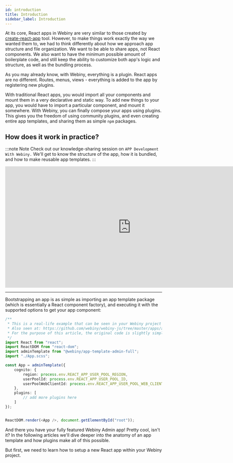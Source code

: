 ```yaml
---
id: introduction
title: Introduction
sidebar_label: Introduction
---
```


At its core, React apps in Webiny are very similar to those created by [create-react-app](https://create-react-app.dev/) tool. However, to make things work exactly the way we wanted them to, we had to think differently about how we approach app structure and file organization. We want to be able to share apps, not React components. We also want to have the minimum possible amount of boilerplate code, and still keep the ability to customize both app's logic and structure, as well as the bundling process.

As you may already know, with Webiny, everything is a plugin. React apps are no different. Routes, menus, views - everything is added to the app by registering new plugins.

With traditional React apps, you would import all your components and mount them in a very declarative and static way. To add new things to your app, you would have to import a particular component, and mount it somewhere. With Webiny, you can finally compose your apps using plugins. This gives you the freedom of using community plugins, and even creating entire app templates, and sharing them as simple `npm` packages.

## How does it work in practice?

:::note Note
Check out our knowledge-sharing session on `APP Development With Webiny.` We'll get to know the structure of the app, how it is bundled, and how to make reusable app templates.
:::
<iframe width="805" height="390" src="https://youtube.com/embed/EQxNsDSdpsQ" frameborder="0" allowfullscreen></iframe>

---

Bootstrapping an app is as simple as importing an app template package (which is essentially a React component factory), and executing it with the supported options to get your app component:

```typescript jsx
/**
 * This is a real-life example that can be seen in your Webiny project in `apps/admin`.
 * Also seen at: https://github.com/webiny/webiny-js/tree/master/apps/admin
 * For the purpose of this article, the original code is slightly simplified.
 */
import React from "react";
import ReactDOM from "react-dom";
import adminTemplate from "@webiny/app-template-admin-full";
import "./App.scss";

const App = adminTemplate({
    cognito: {
        region: process.env.REACT_APP_USER_POOL_REGION,
        userPoolId: process.env.REACT_APP_USER_POOL_ID,
        userPoolWebClientId: process.env.REACT_APP_USER_POOL_WEB_CLIENT_ID
    },
    plugins: [
        // add more plugins here
    ]
});


ReactDOM.render(<App />, document.getElementById("root"));
```

And there you have your fully featured Webiny Admin app! Pretty cool, isn't it? In the following articles we'll dive deeper into the anatomy of an app template and how plugins make all of this possible.

But first, we need to learn how to setup a new React app within your Webiny project.

